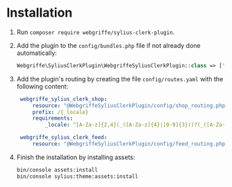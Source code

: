 # Installation

1. Run `composer require webgriffe/sylius-clerk-plugin`.

2. Add the plugin to the `config/bundles.php` file if not already done automatically:

   ```php
   Webgriffe\SyliusClerkPlugin\WebgriffeSyliusClerkPlugin::class => ['all' => true],
   ```

3. Add the plugin's routing by creating the file `config/routes.yaml` with the following content:

   ```yaml
    webgriffe_sylius_clerk_shop:
        resource: "@WebgriffeSyliusClerkPlugin/config/shop_routing.php"
        prefix: /{_locale}
        requirements:
            _locale: ^[A-Za-z]{2,4}(_([A-Za-z]{4}|[0-9]{3}))?(_([A-Za-z]{2}|[0-9]{3}))?$

    webgriffe_sylius_clerk_feed:
        resource: "@WebgriffeSyliusClerkPlugin/config/feed_routing.php"
   ```

4. Finish the installation by installing assets:

   ```bash
   bin/console assets:install
   bin/console sylius:theme:assets:install
   ```
